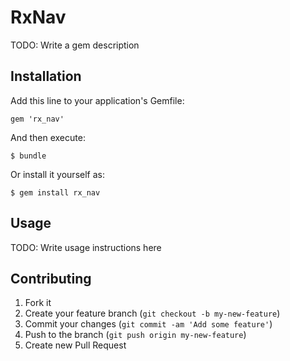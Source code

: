 # RxNav

TODO: Write a gem description

## Installation

Add this line to your application's Gemfile:

    gem 'rx_nav'

And then execute:

    $ bundle

Or install it yourself as:

    $ gem install rx_nav

## Usage

TODO: Write usage instructions here

## Contributing

1. Fork it
2. Create your feature branch (`git checkout -b my-new-feature`)
3. Commit your changes (`git commit -am 'Add some feature'`)
4. Push to the branch (`git push origin my-new-feature`)
5. Create new Pull Request
